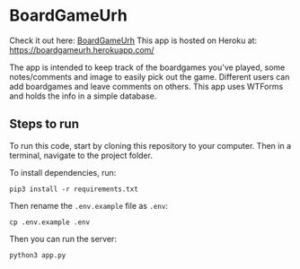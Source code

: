 # BoardGameUrh

Check it out here: [BoardGameUrh](https://boardgameurh.herokuapp.com/ )
This app is hosted on Heroku at: https://boardgameurh.herokuapp.com/

The app is intended to keep track of the boardgames you've played, some notes/comments and image to easily pick out the game. Different users can add boardgames and leave comments on others. This app uses WTForms and holds the info in a simple database. 

## Steps to run
To run this code, start by cloning this repository to your computer. Then in a terminal, navigate to the project folder.

To install dependencies, run:

```
pip3 install -r requirements.txt
```

Then rename the `.env.example` file as `.env`:

```
cp .env.example .env
```

Then you can run the server:

```
python3 app.py
```
